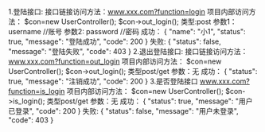 1.登陆接口:
	接口链接访问方法：www.xxx.com?function=login
	项目内部访问方法：
	$con=new UserController(); 
	$con->out_login();
	类型:post
	参数1：username  //账号
	参数2: password  //密码
	成功：
	{
    	"name": "小1",
    	"status": true,
    	"message": "登陆成功",
    	"code": 200
	}
	失败:
	{
    	"status": false,
    	"message": "登陆失败",
    	"code": 403
	}
2.退出登陆接口:
	接口链接访问方法：
	www.xxx.com?function=out_login
	项目内部访问方法：
	$con=new UserController();
	$con->out_login();
	类型post/get
	参数：无
	成功：
	{
    	"status": true,
    	"message": "注销成功",
    	"code": 200
	}
3.是否登陆接口
	www.xxx.com?function=is_login
	项目内部访问方法：
	$con=new UserController();
	$con->is_login();
	类型post/get
	参数：无
	成功：
	{
    	"status": true,
    	"message": "用户已登录",
    	"code": 200
	}
	失败:
	{
    "status": false,
    "message": "用户未登录",
    "code": 403
	}